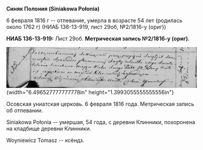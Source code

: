 **Синяк Полония (Siniakowa Połonia)**

6 февраля 1816 г -- отпевание, умерла в возрасте 54 лет (родилась около
1762 г) (НИАБ 136-13-919, лист 29об, №2/1816-у (ориг))

**НИАБ 136-13-919:** Лист 29об. **Метрическая запись №2/1816-у (ориг).**

![](./media/2a8d4820a1d9b09bb78ce703268169e959ec3b65.png){width="6.496527777777778in"
height="1.3993055555555556in"}

Осовская униатская церковь. 6 февраля 1816 года. Метрическая запись об
отпевании.

Siniakowa Połonia -- умершая, 54 года, с деревни Клинники, похоронена на
кладбище деревни Клинники.

Woyniewicz Tomasz -- ксёндз.
